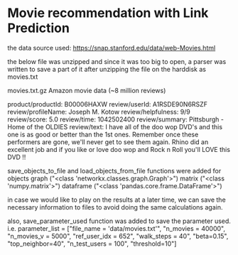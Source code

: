 # Movie recommendation with Link Prediction

the data source used:
https://snap.stanford.edu/data/web-Movies.html

the below file was unzipped and since it was too big to open, a parser was written to save a part of it after unzipping the file on the harddisk as movies.txt

movies.txt.gz	Amazon movie data (~8 million reviews)

product/productId: B00006HAXW
review/userId: A1RSDE90N6RSZF
review/profileName: Joseph M. Kotow
review/helpfulness: 9/9
review/score: 5.0
review/time: 1042502400
review/summary: Pittsburgh - Home of the OLDIES
review/text: I have all of the doo wop DVD's and this one is as good or better than the
1st ones. Remember once these performers are gone, we'll never get to see them again.
Rhino did an excellent job and if you like or love doo wop and Rock n Roll you'll LOVE
this DVD !!

save_objects_to_file and load_objects_from_file functions were added for objects
graph ("<class 'networkx.classes.graph.Graph'>")
matrix ("<class 'numpy.matrix'>")
dataframe ("<class 'pandas.core.frame.DataFrame'>")

in case we would like to play on the results at a later time, we can save the necessary information to files to avoid doing the same calculations again.

also, save_parameter_used function was added to save the parameter used. i.e.
parameter_list = ["file_name = 'data/movies.txt'", "n_movies = 40000", "n_movies_v = 5000", "ref_user_idx = 652",
                 "walk_steps = 40", "beta=0.15", "top_neighbor=40", "n_test_users = 100", "threshold=10"]

